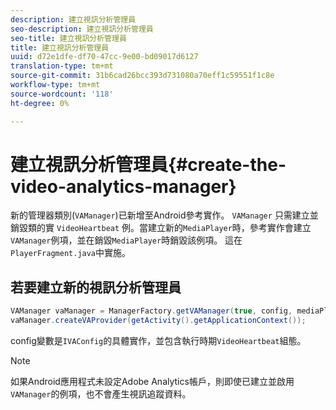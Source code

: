 ```yaml
---
description: 建立視訊分析管理員
seo-description: 建立視訊分析管理員
seo-title: 建立視訊分析管理員
title: 建立視訊分析管理員
uuid: d72e1dfe-df70-47cc-9e00-bd09017d6127
translation-type: tm+mt
source-git-commit: 31b6cad26bcc393d731080a70eff1c59551f1c8e
workflow-type: tm+mt
source-wordcount: '118'
ht-degree: 0%

---
```



# 建立視訊分析管理員{#create-the-video-analytics-manager}

新的管理器類別(`VAManager`)已新增至Android參考實作。 `VAManager` 只需建立並銷毀類的實 `VideoHeartbeat` 例。當建立新的`MediaPlayer`時，參考實作會建立`VAManager`例項，並在銷毀`MediaPlayer`時銷毀該例項。 這在`PlayerFragment.java`中實施。

## 若要建立新的視訊分析管理員

```java
VAManager vaManager = ManagerFactory.getVAManager(true, config, mediaPlayer);  
vaManager.createVAProvider(getActivity().getApplicationContext()); 
```

config變數是`IVAConfig`的具體實作，並包含執行時期`VideoHeartbeat`組態。

>[!NOTE]
>
>如果Android應用程式未設定Adobe Analytics帳戶，則即使已建立並啟用`VAManager`的例項，也不會產生視訊追蹤資料。

